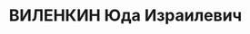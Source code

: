 ---
title: ВИЛЕНКИН Юда Израилевич
description: 'Род. в 1884, Витебск, еврей, обр.: среднее. Проживал: Сочи. Бухгалтер
  Моспромметизсоюза

  Обв. по ст. 54-8, 11 УК Укр.ССР. Приговор: ВК ВС СССР, 10.12.1937 – 10 лет тюр.
  закл. + пораж. в правах на 5лет'
---